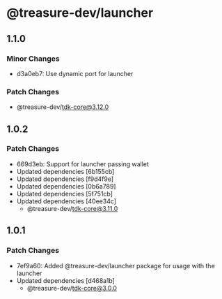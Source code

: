 # @treasure-dev/launcher

## 1.1.0

### Minor Changes

- d3a0eb7: Use dynamic port for launcher

### Patch Changes

- @treasure-dev/tdk-core@3.12.0

## 1.0.2

### Patch Changes

- 669d3eb: Support for launcher passing wallet
- Updated dependencies [6b155cb]
- Updated dependencies [f9d4f9e]
- Updated dependencies [0b6a789]
- Updated dependencies [5f751cb]
- Updated dependencies [40ee34c]
  - @treasure-dev/tdk-core@3.11.0

## 1.0.1

### Patch Changes

- 7ef9a60: Added @treasure-dev/launcher package for usage with the launcher
- Updated dependencies [d468a1b]
  - @treasure-dev/tdk-core@3.0.0
